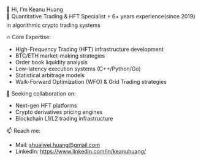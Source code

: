 👋 Hi, I'm Keanu Huang  
🚀 Quantitative Trading & HFT Specialist
⚡ 6+ years experience(since 2019) in algorithmic crypto trading systems  

🔥 Core Expertise:  
- High-Frequency Trading (HFT) infrastructure development  
- BTC/ETH market-making strategies  
- Order book liquidity analysis  
- Low-latency execution systems (C++/Python/Go)  
- Statistical arbitrage models
- Walk-Forward Optimization (WFO) & Grid Trading strategies

💞️ Seeking collaboration on:  
- Next-gen HFT platforms  
- Crypto derivatives pricing engines  
- Blockchain L1/L2 trading infrastructure

📫 Reach me:  
- Mail: shuaiwei.huang@gmail.com
- LinkedIn: https://www.linkedin.com/in/keanuhuang/
